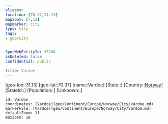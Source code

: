 ```yaml
---
aliases: 
location: [70.37,31.13]
mapzoom: [7,12] 
mapmarker: city 
type: City
tags:
- geo/City


SpocWebEntityId: 35208
isDeleted: false
confidential: public

title: Vardoe
---
```

[geo-lon::31.13]
[geo-lat::70.37]
[name::Vardoe]
[State::]
[Country::[Norway](geo/Continent/Europe/Norway.md)]
[StateId::]
[Population::]
[Unknown::]


```leaflet
id: Vardoe
coordinates: [Vardoe](geo/Continent/Europe/Norway/City/Vardoe.md)
markerFile: [Vardoe](geo/Continent/Europe/Norway/City/Vardoe.md)
defaultZoom: 11 
maxZoom: 18
```



